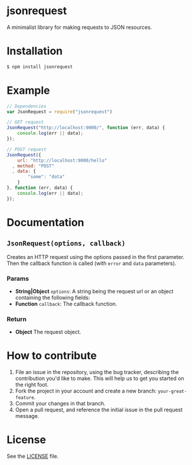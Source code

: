jsonrequest
===========
A minimalist library for making requests to JSON resources.

# Installation
```sh
$ npm install jsonrequest
```

# Example
```js
// Dependencies
var JsonRequest = require("jsonrequest")

// GET request
JsonRequest("http://localhost:9000/", function (err, data) {
    console.log(err || data);
});

// POST request
JsonRequest({
    url: "http://localhost:9000/hello"
  , method: "POST"
  , data: {
        "some": "data"
    }
}, function (err, data) {
    console.log(err || data);
});
```

# Documentation
## `JsonRequest(options, callback)`
Creates an HTTP request using the options passed in the first parameter.
Then the callback function is called (with `error` and `data` parameters).

### Params
- **String|Object** `options`: A string being the request url or an object containing the following fields:
- **Function** `callback`: The callback function.

### Return
- **Object** The request object.

# How to contribute
1. File an issue in the repository, using the bug tracker, describing the
   contribution you'd like to make. This will help us to get you started on the
   right foot.
2. Fork the project in your account and create a new branch:
   `your-great-feature`.
3. Commit your changes in that branch.
4. Open a pull request, and reference the initial issue in the pull request
   message.

# License
See the [LICENSE](./LICENSE) file.
